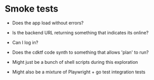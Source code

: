 # Smoke tests

- Does the app load without errors?
- Is the backend URL returning something that indicates its online?
- Can I log in?
- Does the cdktf code synth to something that allows 'plan' to run?

- Might just be a bunch of shell scripts during this exploration
- Might also be a mixture of Playwright + go test integration tests
